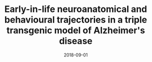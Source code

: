 ---
title: "Early-in-life neuroanatomical and behavioural trajectories in a triple transgenic model of Alzheimer&apos;s disease"
collection: publications
permalink: /publication/2018-09-01-Early-in-life-neuroanatomical-and-behavioural-trajectories-in-a-triple-transgenic-model-of-Alzheimers-disease
date: 2018-09-01
venue: 'Brain structure &amp; function'
paperurl: 'http://dx.doi.org/10.1007/s00429-018-1691-4'
citation: 'Kong, Vincent, <b>Devenyi, Gabriel A</b>, Gallino, Daniel, Ayranci, Gülebru, Germann, Jürgen, Rollins, Colleen, Chakravarty, M Mallar, &quot;<i>Early-in-life neuroanatomical and behavioural trajectories in a triple transgenic model of Alzheimer&amp;apos;s disease</i>.&quot; Brain structure &amp;amp; function, 2018.'
---